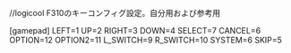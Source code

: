 //logicool F310のキーコンフィグ設定。自分用および参考用

[gamepad]
LEFT=1
UP=2
RIGHT=3
DOWN=4
SELECT=7
CANCEL=6
OPTION=12
OPTION2=11
L_SWITCH=9
R_SWITCH=10
SYSTEM=6
SKIP=5
